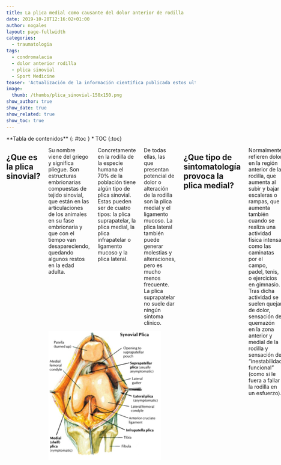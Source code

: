 ```yaml
---
title: La plica medial como causante del dolor anterior de rodilla
date: 2019-10-28T12:16:02+01:00
author: nogales
layout: page-fullwidth
categories:
  - traumatologia
tags:
  - condromalacia
  - dolor anterior rodilla
  - plica sinovial
  - Sport Medicine
teaser: 'Actualización de la información científica publicada estos ultimos años sobre la placa sinovial.'
image:
  thumb: /thumbs/plica_sinovial-150x150.png
show_author: true
show_date: true
show_related: true
show_toc: true
---
```

<div class="row">
<div class="medium-4 medium-push-8 columns" markdown="1">
<div class="panel radius" markdown="1">
**Tabla de contenidos**
{: #toc }
*  TOC
{:toc}
</div>
</div><!-- /.medium-4.columns -->

<div class="medium-8 medium-pull-4 columns" markdown="1">

## ¿Que es la plica sinovial?
<div class="row">
<div class="large-7 columns">
<p>Su nombre viene del griego y significa pliegue. Son estructuras embrionarias compuestas de tejido sinovial, que están en las articulaciones de los animales en su fase embrionaria y que con el tiempo van desapareciendo, quedando algunos restos en la edad adulta. </p>
<p>Concretamente en la rodilla de la especie humana el 70% de la población tiene algún tipo de plica sinovial. Estas pueden ser de cuatro tipos: la plica suprapatelar, la plica medial, la plica infrapatelar o ligamento mucoso y la plica lateral.</p>
<p>De todas ellas, las que presentan potencial de dolor o alteración de la rodilla son la plica medial y el ligamento mucoso. La plica lateral también puede
generar molestias y alteraciones, pero es mucho menos frecuente. La plica suprapatelar no suele dar ningún síntoma clínico. </p>
</div>
<div class="large-5 columns">
    <img src="/images/posts/plica_sinovial-300x340.png">
</div>
</div>

## ¿Que tipo de sintomatología provoca la plica medial?
Normalmente refieren dolor en la región anterior de la rodilla, que aumenta al subir y bajar escaleras o rampas, que aumenta también cuando se realiza una actividad física intensa como las caminatas por el campo, padel, tenis, o ejercicios en gimnasio. Tras dicha actividad se suelen quejar de dolor, sensación de quemazón en la zona anterior y medial de la rodilla y sensación de “inestabilidad funcional” (como si le fuera a fallar la rodilla en un esfuerzo). 

También refieren que cuando llevan mucho tiempo con la rodilla flexionada, precisan estirarla para que el dolor disminuya. Otras veces los pacientes refieren que al acostarse, precisan del uso de una almohada entre las rodillas para poder conciliar el sueño por disminuir el dolor.

## ¿Hay pruebas diagnósticas para esta patología?
Si las hay, y son test clínicos y test de diagnóstico por imagen: ecografía dinámica y resonancia magnética.

Los **test clínicos** desde el año 2004 por el Dr. Sung Jae Kim (Arthroscopy 2004), describió un test denominado **“MPP test”** (Medial Patellar Plica test) que en 2007 confirmó que se trataba  de una prueba muy fiable por encima del 90% de fiabilidad clínica. Asimismo el Dr. Robert LaPrade describió el **“Plica snap test”** (test del resalte) que es un test complementario al MPP test y que también presenta una importante fiabilidad.

### Test Clínicos
En 2014 Vijail D. Shetty et al (J Knee Surg) reportó unos criterios clínicos para el diagnóstico del S. Plica Medial con especificidad (91%), sensibilidad (100%) y con
valor predictivo de 91/100. 

- **Criterios esenciales**
	- historia de dolor antero-medial, 
	- dolor primariamente sobre cóndilo femoral medial, 
	- plica visible o palpable, 
	- molestias sobre la plica medial y 
	- exclusión de otras causas de dolor antero-medial de rodilla. 

- **Criterios deseables**
	- inicio súbito tras traumatismo vanal, 
	- prueba del edredón, 
	- chasquido audible en la fleco-extensión de la rodilla y 
	- chasquido palpable durante la flexo-extensión de la rodilla.

### Ecografía dinámica
El Dr. Lucas Paczesny (Radiology 2009) describe el **“US dinamic plica test”** que tiene una fiabilidad diagnóstica mayor que la resonancia magnética de rodilla y que evidencia la presencia de la plica medial con respecto a su situación en la articulación fémoro-patelar al balancear la rótula medialmente con la rodilla en extensión. También se puede medir con esta técnica el grosor que presenta la plica medial. Stubbings y Smith (The Knee 2014) en una revisión sistemática y metaanálisis de la exactitud diagnóstica de las pruebas clínicas y por imagen, concluyen que la ecografía tiene una sensibilidad de 0.90 y especificidad de 0.89 .

### Resonancia magnética
<div class="row">
<div class="large-8 columns">
El trabajo del Dr. Roberto GarcíaValtuille (RadioGraphics 2002) ha sido muy valioso, ya que enseña muy claramente como hay que buscar estas estructuras y presenta
ejemplos con la correspondiente imagen artroscópica del caso. El estudio mencionado anteriormente de Stubbings y Smith (The Knee 2014) concluye que la RMN de rodilla tiene una sensibilidad del 0.77 y una especificidad de 0.58. 
</div>
<div class="large-4 columns">
    <img src="/images/posts/RMN_axial_plica_medial.png">
</div>
</div>

## ¿Tiene tratamiento?
### Tratamiento conservador
En principio el tratamiento del dolor anterior de rodilla por una plica sinovial medial es conservador: medicación analgésica y antiinflamatoria, tratamiento rehabilitador con ejercicios de fortalecimiento muscular del cuádriceps, estiramientos del cuádriceps y musculatura flexora de la rodilla.

**La infiltración intraplica** descrita en 1985 por GD Revere et al (Am J Sport Med) con infiltraciones de corticoides y anestésicos locales, reporta una tasa de éxito del 73% de las plicas no fibrosadas y pobres resultados en las plicas fibrosadas. La infiltración subsinovial (intraplica) con plasma autólogo rico en plaquetas, es un tipo muy específico de infiltración que se recomienda realizar con control ecográfico. Normalmente se realizan tres infiltraciones. Los resultados de este tratamiento son buenos con una mejoría del 70% de los pacientes (resultados similares a Rovere et al), aunque el tiempo de mejoría va desde el mes a los 6 meses. 

Si a partir de los 6 meses, sigue con el cuadro de dolor, se recomienda el **tratamiento quirúrgico**.

### Tratamiento quirúrgico
<div class="row">
<div class="large-8 columns">
Se realiza por técnica artroscópica. En dicho tratamiento se reseca la plica sinovial medial, el tejido hipertrófico de la grasa retropatelar de Hoffa y cualquier
tejido sinovial que esté agrandado o hipertrofiado en la rodilla. Hay controversia si resecar completamente la plica o dejar un resto para evitar dañar la retinácula medial y provocar subluxación de la rótula, pero esta disparidad de soluciones no está resuelta aún. La técnica que uso es con aparato de frecuencia de onda bipolar que provoca un fenómeno de sublimación y evita el sangrado de estas estructuras muy ricas en vasos y nervios, combinado con el sinoviotomo en los tejidos fibróticos y condrales periféricos. Reseco completamente la plica desde el origen hasta el tejido de la grasa de Hoffa evitando profundizar hasta la retinácula medial. 
</div>
<div class="large-4 columns">
    <img src="/images/posts/artroscopia_plica_medial_derecha.png">
</div>
</div>

## ¿Se cura totalmente?
La resección de la plica es la solución al problema del síndrome de la plica sinovial. En los estudios realizados los últimos años, los resultados de la resección de la plica medial son muy buenos, por encima del 90% de curación. La plica medial no solamente es causante del dolor anterior de rodilla sino que en el caso de las plicas fibrosadas son las causantes de daño del cartílago periférico del cóndilo femoral medial.

Bien es cierto que el dolor anterior de rodilla es multifactorial, y que hay que ser muy minuciosos a la hora de buscar las verdaderas causas del mismo, pero también es cierto que esta patología es mas frecuente de lo que hasta ahora se sabía, habiéndose demostrado que se diagnostican menos de las que existen realmente.

Pensar en que el tejido sinovial es uno de los causantes principales del dolor anterior de la rodilla, es de obligada apreciación y descarte, para evitar cometer un fallo diagnóstico. Además los últimos años, han emergido artículos científicos que corroboran que estamos por la buena senda de la solución al problema. En un artículo del libro Osteoarthritis-Diagnosis, Treatment Surgery del Prof Qian Chen con respecto a la plica firmado por el Dr. Ahmet Guney concluye que la plica medial normal es delgada, rosada y flexible y la plica medial patológica es blanca, engrosada y fibrosa, además de que muchas plicas fibrosadas provocan daño cartilaginoso en el fémur.

## Conclusión
Como conclusión, se recomienda que los pacientes que padezcan DOLOR ANTERIOR DE RODILLA, sean estudiados de forma metódica y científica descartando las causas mas
importantes del dolor anterior de rodilla, incluyendo la patología sinovial. Y si esta patología sinovial persiste mas de 6 meses con el tratamiento conservador, debe ser intervenida quirúrgicamente.

## Documento en PDF: 
Si lo desean pueden descargarse el contenido del artículo en formato PDF pinchando en el siguiente enlace: [LA PLICA SINOVIAL COMO CAUSA DEL DOLOR ANTERIOR DE RODILLA](https://www.nogales.eu/wp-content/uploads/2019/10/LA-PLICA-SINOVIAL-COMO-CAUSA-DEL-DOLOR-ANTERIOR-DE-RODILLA.pdf)

</div><!-- /.medium-8.columns -->
</div><!-- /.row -->


